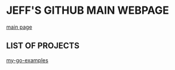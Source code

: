 
# JEFF'S GITHUB MAIN WEBPAGE

[main page](https://jeffdecola.github.io)

## LIST OF PROJECTS

[my-go-examples](https://jeffdecola.github.io/my-go-examples/)
